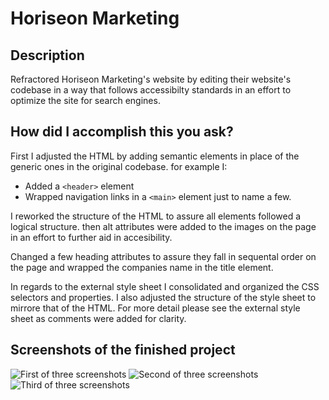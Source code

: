 # Horiseon Marketing 

## Description 

Refractored Horiseon Marketing's website by editing their website's codebase in a way that follows accessibilty standards in an effort to optimize the site for search engines.  

## How did I accomplish this you ask? 

First I adjusted the HTML by adding semantic elements in place of the generic ones in the original codebase. 
for example I: 
  - Added a `<header>` element 
  - Wrapped navigation links in a `<main>` element 
just to name a few. 

I reworked the structure of the HTML to assure all elements followed a logical structure. then alt attributes were added to the images on the page in an effort to further aid in accesibility. 

Changed a few heading attributes to assure they fall in sequental order on the page and wrapped the companies name in the title element. 

In regards to the external style sheet I consolidated and organized the CSS selectors and properties. I also adjusted the structure of the style sheet to mirrore that of the HTML. For more detail please see the external style sheet as comments were added for clarity. 

## Screenshots of the finished project

![First of three screenshots](assets/images/Screenshot-1)
![Second of three screenshots](assets/images/Screenshot-2)
![Third of three screenshots](assets/images/Screenshot-3)


